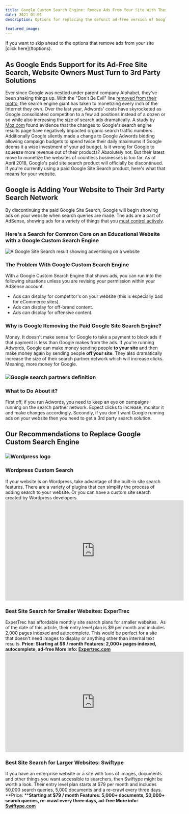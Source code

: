 ```yaml
---
title: Google Custom Search Engine: Remove Ads From Your Site With These Alternatives
date: 2021-01-01
description: Options for replacing the defunct ad-free version of Google custom search.

featured_image:
---
```

<div class="noticeBox">If you want to skip ahead to the options that remove ads from your site [click here](#options).</div>

## As Google Ends Support for its Ad-Free Site Search, Website Owners Must Turn to 3rd Party Solutions

Ever since Google was nestled under parent company Alphabet, they've been shaking things up. With the "Don't Be Evil" line [removed from their motto](http://time.com/4060575/alphabet-google-dont-be-evil/), the search engine giant has taken to monetizing every inch of the Internet they own. Over the last year, Adwords' costs have skyrocketed as Google consolidated competition to a few ad positions instead of a dozen or so while also increasing the size of search ads dramatically. A study by [Moz.com](https://moz.com/blog/google-organic-clicks-shifting-to-paid) found evidence that the changes to Google's search engine results page have negatively impacted organic search traffic numbers. Additionally Google silently made a change to Google Adwords bidding allowing campaign budgets to spend twice their daily maximums if Google deems it a wise investment of your ad budget. Is it wrong for Google to squeeze more revenue out of their products? Absolutely not. But their latest move to monetize the websites of countless businesses is too far. As of April 2018, Google's paid site search product will officially be discontinued. If you're currently using a paid Google Site Search product, here's what that means for your website.

## Google is Adding Your Website to Their 3rd Party Search Network

By discontinuing the paid Google Site Search, Google will begin showing ads on your website when search queries are made. The ads are a part of AdSense, showing ads for a variety of things that you [must control actively](https://support.google.com/adsense/answer/180609?hl=en).

### Here's a Search for Common Core on an Educational Website with a Google Custom Search Engine

![A Google Site Search result showing advertising on a website](https://www.gaintap.com/wp-content/uploads/2018/02/google-site-search-with-ads.png)

### The Problem With Google Custom Search Engine

With a Google Custom Search Engine that shows ads, you can run into the following situations unless you are revising your permission within your AdSense account.

*   Ads can display for competitor's on your website (this is especially bad for eCommerce sites).
*   Ads can display for off-brand content.
*   Ads can display for offensive content.

### Why is Google Removing the Paid Google Site Search Engine?

Money. It doesn't make sense for Google to take a payment to block ads if that payment is less than Google makes from the ads. If you're running Adwords, Google can make money sending people **to your site** and then make money again by sending people **off your site**. They also dramatically increase the size of their search partner network which will increase clicks. Meaning, more money for Google.

### ![Google search partners definition](https://www.gaintap.com/wp-content/uploads/2018/02/google-search-partners-definition.png)

### What to Do About it?

First off, if you run Adwords, you need to keep an eye on campaigns running on the search partner network. Expect clicks to increase, monitor it and make changes accordingly. Secondly, if you don't want Google running ads on your website then you need to get a 3rd party search solution.

## Our Recommendations to Replace Google Custom Search Engine

### ![Wordpress logo](https://www.gaintap.com/wp-content/uploads/2018/02/wordpress-logo-300x187.png)

### Wordpress Custom Search

If your website is on Wordpress, take advantage of the built-in site search features. There are a variety of plugins that can simplify the process of adding search to your website. Or you can have a custom site search created by Wordpress developers.<iframe src="https://www.youtube.com/embed/6t0TI90YvaY?rel=0" width="560" height="315" frameborder="0" allowfullscreen="allowfullscreen"></iframe>

### Best Site Search for Smaller Websites: ExperTrec

ExperTrec has affordable monthly site search plans for smaller websites.  As of the date of this article, their entry level plan is $9 per month and includes 2,000 pages indexed and autocomplete. This would be perfect for a site that doesn't need images to display or anything other than internal text results. **Price: Starting at $9 / month Features: 2,000+ pages indexed, autocomplete, ad-free More Info: [Expertrec.com](https://www.expertrec.com/)**  <iframe src="https://www.youtube.com/embed/fmLZzpds0hI?rel=0" width="560" height="315" frameborder="0" allowfullscreen="allowfullscreen"></iframe>

### Best Site Search for Larger Websites: Swiftype

If you have an enterprise website or a site with tons of images, documents and other things you want accessible to searchers, then Swiftype might be worth a look. Their entry level plan starts at $79 per month and includes 50,000 search queries, 5,000 documents and a re-crawl every three days. **Price: ****Starting at $79 / month Features: 5,000+ documents, 50,000+ search queries, re-crawl every three days, ad-free More info: [Swiftype.com](https://swiftype.com/)**